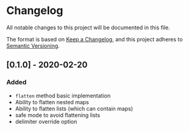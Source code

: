 # Changelog

All notable changes to this project will be documented in this file.

The format is based on [Keep a Changelog](https://keepachangelog.com/en/1.0.0/),
and this project adheres to [Semantic Versioning](https://semver.org/spec/v2.0.0.html).

## [0.1.0] - 2020-02-20

### Added

- `flatten` method basic implementation
- Ability to flatten nested maps
- Ability to flatten lists (which can contain maps)
- safe mode to avoid flattening lists
- delimiter override option
